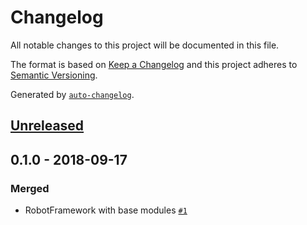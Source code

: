 # Changelog

All notable changes to this project will be documented in this file.

The format is based on [Keep a Changelog](http://keepachangelog.com/en/1.0.0/)
and this project adheres to [Semantic Versioning](http://semver.org/spec/v2.0.0.html).

Generated by [`auto-changelog`](https://github.com/CookPete/auto-changelog).

## [Unreleased](https://github.com/3mdeb/rf-docker/compare/0.1.0...HEAD)

## 0.1.0 - 2018-09-17

### Merged

- RobotFramework with base modules [`#1`](https://github.com/3mdeb/rf-docker/pull/1)
